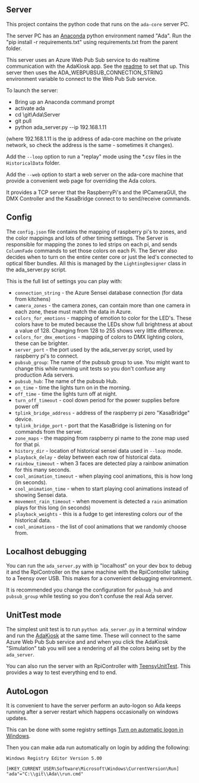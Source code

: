 ## Server

This project contains the python code that runs on the `ada-core` server PC.

The server PC has an [Anaconda](https://www.anaconda.com/distribution/) python environment named
"Ada".  Run the "pip install -r requirements.txt" using requirements.txt
from the parent folder.

This server uses an Azure Web Pub Sub service to do realtime communication with the AdaKiosk app.  See the
[readme](../Azure/readme.md) to set that up.  This server
then uses the ADA_WEBPUBSUB_CONNECTION_STRING environment variable to connect to the Web Pub Sub service.

To launch the server:

- Bring up an Anaconda command prompt
- activate ada
- cd \git\Ada\Server
- git pull
- python ada_server.py --ip 192.168.1.11

(where 192.168.1.11 is the ip address of ada-core machine on the private network, so check the
address is the same - sometimes it changes).

Add the `--loop` option to run a "replay" mode using the *.csv files in the `HistoricalData` folder.

Add the `--web` option to start a web server on the ada-core machine that
provide a convenient web page for overriding the Ada colors.

It provides a TCP server that the RaspberryPi's and the IPCameraGUI, the DMX Controller and the
KasaBridge connect to to send/receive commands.

## Config

The `config.json` file contains the mapping of raspberry pi's to zones, and the color mappings and
lots of other timing settings.  The Server is responsible for mapping the zones to led strips on
each pi, and sends `ColumnFade` commands to set those colors on each Pi.  The Server also decides
when to turn on the entire center core or just the led's connected to optical fiber bundles. All
this is managed by the `LightingDesigner` class in the ada_server.py script.

This is the full list of settings you can play with:

- `connection_string` - the Azure Sensei database connection (for data from kitchens)
- `camera_zones` - the camera zones, can contain more than one camera in each zone, these must match the data in Azure.
- `colors_for_emotions` - mapping of emotion to color for the LED's.  These colors have to be muted because the LEDs show
full brightness at about a value of 128.  Changing from 128 to 255 shows very little difference.
- `colors_for_dmx_emotions` - mapping of colors to DMX lighting colors, these can be brighter.
- `server_port` - the port used by the ada_server.py script, used by raspberry pi's to connect.
- `pubsub_group`: The name of the pubsub group to use.
You might want to change this while running unit tests
so you don't confuse any production Ada servers.
- `pubsub_hub`: The name of the pubsub Hub.
- `on_time` - time the lights turn on in the morning.
- `off_time` - time the lights turn off at night.
- `turn_off_timeout` - cool down period for the power supplies before power off
- `tplink_bridge_address` - address of the raspberry pi zero "KasaBridge" device.
- `tplink_bridge_port` - port that the KasaBridge is listening on for commands from the server.
- `zone_maps` - the mapping from raspberry pi name to the zone map used for that pi.
- `history_dir` - location of historical sensei data used in `--loop` mode.
- `playback_delay` - delay between each row of historical data.
- `rainbow_timeout` - when 3 faces are detected play a rainbow animation for this many seconds.
- `cool_animation_timeout` - when playing cool animations, this is how long (in seconds).
- `cool_animation_time` - when to start playing cool animations instead of showing Sensei data.
- `movement_rain_timeout` - when movement is detected a `rain` animation plays for this long (in seconds)
- `playback_weights` - this is a fudge to get interesting colors our of the historical data.
- `cool_animations` - the list of cool animations that we randomly choose from.

## Localhost debugging

You can run the `ada_server.py` with ip "localhost" on your dev box to
debug it and the RpiController on the same machine with the RpiController
talking to a Teensy over USB.  This makes for a convenient debugging environment.

It is recommended you change the configuration for
`pubsub_hub` and `pubsub_group` while testing so you don't
confuse the real Ada server.


## UnitTest mode

The simplest unit test is to run `python ada_server.py` in a terminal window and
run the [AdaKiosk](../AdaKiosk/readme.md) at the same time.  These will connect to the
same Azure Web Pub Sub service and and when you click the AdaKiosk "Simulation" tab
you will see a rendering of all the colors being set by the `ada_server`.

You can also run the server with an RpiController with [TeensyUnitTest](../TeensyUnitTest/readme.md).
This provides a way to test everything end to end.

## AutoLogon

It is convenient to have the server perform an auto-logon so Ada keeps running
after a server restart which happens occasionally on windows updates.

This can be done with some registry settings [Turn on automatic logon in Windows](https://docs.microsoft.com/en-us/troubleshoot/windows-server/user-profiles-and-logon/turn-on-automatic-logon).

Then you can make ada run automatically on login by adding the following:

```reg
Windows Registry Editor Version 5.00

[HKEY_CURRENT_USER\Software\Microsoft\Windows\CurrentVersion\Run]
"ada"="C:\\git\\Ada\\run.cmd"

```